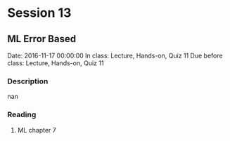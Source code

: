 # Session 13
## ML Error Based
Date: 2016-11-17 00:00:00
In class: Lecture, Hands-on, Quiz 11
Due before class: Lecture, Hands-on, Quiz 11
### Description
nan
### Reading
1. ML chapter 7
